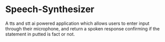 # Speech-Synthesizer
A tts and stt ai powered application which allows users to enter input through their microphone, and return a spoken response confirming if the statement in putted is fact or not.
